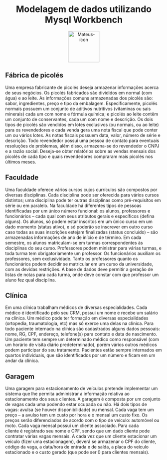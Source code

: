 <div style="display: inline_block" align="center">
  <h1>Modelagem de dados utilizando Mysql Workbench</h1>
  <img align="center" alt="Mateus-ícon" height="100" width="100" src="https://cdn.jsdelivr.net/gh/devicons/devicon/icons/mysql/mysql-original-wordmark.svg">
</div>

## Fábrica de picolés 
Uma empresa fabricante de picolés deseja armazenar informações acerca de seus negócios. Os
picolés fabricados são divididos em normal (com água) e ao leite. As informações comuns
armazenadas dos picolés são: sabor, ingredientes, preço e tipo da embalagem. Especificamente, picolés normais possuem um conjunto de aditivos nutritivos (vitaminas ou sais minerais) cada
um com nome e fórmula química; e picolés ao leite contêm um conjunto de conservantes, cada
um com nome e descrição. Os dois tipos de picolés são vendidos em lotes exclusivos (ou normais, ou ao leite) para os revendedores e cada venda gera uma nota fiscal que pode conter um ou vários lotes. As notas fiscais possuem data, valor, número de série e descrição. Todo revendedor
possui uma pessoa de contato para eventuais resoluções de problemas, além disso, armazena-se
do revendedor o CNPJ e a razão social. Deseja-se obter relatórios sobre as vendas mensais dos
picolés de cada tipo e quais revendedores compraram mais picolés nos últimos meses.

## Faculdade 
Uma faculdade oferece vários cursos cujos currículos são compostos por diversas disciplinas. Cada disciplina pode ser oferecida para vários
cursos distintos; uma disciplina pode ter outras disciplinas como pré-requisitos em série ou em paralelo. Na faculdade há diferentes tipos de
pessoas identificadas por um único número funcional: os alunos, professores e funcionários – cada qual com seus atributos gerais e específicos
(defina alguns). Os alunos, só podem estar inscritos em um único curso em um dado momento (status ativo), e só
poderão se inscrever em outro curso caso todas as suas inscrições estejam finalizadas (status concluído) – são armazenadas informações de ano
de início e de término. Em cada semestre, os alunos matriculam-se em turmas correspondentes às disciplinas do seu curso. Professores podem
ministrar para várias turmas, e toda turma tem obrigatoriamente um professor. Os funcionários auxiliam os professores, sem exclusividade.
Tanto os professores quanto os funcionários podem decidir se matricular em um curso da universidade, com as devidas restrições. A base de
dados deve permitir a geração de listas de notas para cada turma, onde deve constar com que professor um aluno fez qual disciplina.

## Clínica
Em uma clínica trabalham médicos de diversas especialidades. Cada médico é identificado pelo seu CRM, possui um nome e recebe 
um salário na clínica. Um médico pode ter formação em diversas especialidades (ortopedia, traumatologia, etc) mas só exerce uma 
delas na clínica. Para todo paciente internado na clínica são cadastrados alguns dados pessoais: nome, RG, CPF, endereço, telefone(s) 
para contato e data de nascimento. Um paciente tem sempre um determinado médico como responsável (com um horário de visita 
diário predeterminado), porém vários outros médicos podem participar do seu tratamento. Pacientes estão sempre internados em 
quartos individuais, que são identificados por um número e ficam em um andar da clínica.

## Garagem
Uma	 garagem	 para	 estacionamento	 de	 veículos	 pretende	 implementar	 um	 sistema	 que	 lhe	 permita	 administrar	 a	 informação	 relativa	 ao	
estacionamento	dos	seus	clientes.	A	garagem	é	composta	por	um	conjunto	de	vagas	cada	uma	podendo	estar	ocupada	ou	não.	Há	dois	tipos	de	
vagas:	avulsa	(se	houver	disponibilidade)	ou	mensal.	Cada	vaga	tem	um	preço	–	a	avulso	tem	um	custo	por	hora	e	o	mensal	um	custo	fixo.	Os	
preços	 serão	 diferenciados	 de	acordo	com	 o	tipo	 de	veículo:	automóvel	 ou	moto.	Cada	vaga	mensal	 possui	 um	cliente	associado. Para	cada	
cliente	é	registrado	seu	nome	e	CPF,	sendo	que	um	dado	cliente	pode	contratar	várias	vagas	mensais.	A	cada	vez	que	um	cliente	estacionar	um	
veículo	(fizer	uma	estacionagem),	deverá	se	armazenar	o	CPF	do	cliente,	código	da	vaga,	a	data/hora	de	entrada	e	de	saída,	a	placa	do	veículo	
estacionado	e	o	custo	gerado	(que	pode	ser	0	para	clientes	mensais).



